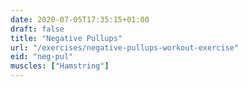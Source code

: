 ```yaml
---
date: 2020-07-05T17:35:15+01:00
draft: false
title: "Negative Pullups"
url: "/exercises/negative-pullups-workout-exercise"
eid: "neg-pul"
muscles: ["Hamstring"]
---
```

